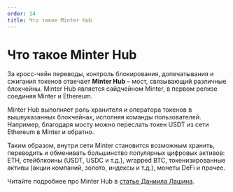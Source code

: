 ```yaml
---
order: 14
title: Что такое Minter Hub
---
```


# Что такое Minter Hub

За кросс-чейн переводы, контроль блокирования, допечатывания и сжигания токенов отвечает **Minter Hub** – мост, связывающий различные блокчейны. Minter Hub является сайдчейном Minter, в первом релизе соединяя Minter и Ethereum.

Minter Hub выполняет роль хранителя и оператора токенов в вышеуказанных блокчейнах, исполняя команды пользователей. Например, благодаря мосту можно переслать токен USDT из сети Ethereum в Minter и обратно.

Таким образом, внутри сети Minter становится возможным хранить, переводить и обменивать большинство популярных цифровых активов: ETH, стейблкоины (USDT, USDC и т.д.), wrapped BTC, токенизированные активы (акции компаний, золото, индексы и т.д.), монеты DeFi и прочее.

Читайте подробнее про Minter Hub в [статье Даниила Лашина](https://daniillashin.medium.com/minter-hub-a923678d9b38).
